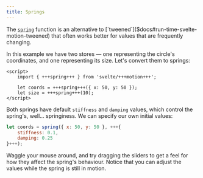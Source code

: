 ```yaml
---
title: Springs
---
```


The [`spring`]($docs#run-time-svelte-motion-spring) function is an alternative to [`tweened`]($docs#run-time-svelte-motion-tweened) that often works better for values that are frequently changing.

In this example we have two stores — one representing the circle's coordinates, and one representing its size. Let's convert them to springs:

```svelte
<script>
	import { +++spring+++ } from 'svelte/+++motion+++';

	let coords = +++spring+++({ x: 50, y: 50 });
	let size = +++spring+++(10);
</script>
```

Both springs have default `stiffness` and `damping` values, which control the spring's, well... springiness. We can specify our own initial values:

```js
let coords = spring({ x: 50, y: 50 }, +++{
	stiffness: 0.1,
	damping: 0.25
}+++);
```

Waggle your mouse around, and try dragging the sliders to get a feel for how they affect the spring's behaviour. Notice that you can adjust the values while the spring is still in motion.
